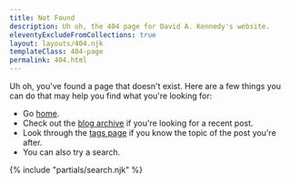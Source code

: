 ```yaml
---
title: Not Found
description: Uh oh, the 404 page for David A. Kennedy's website.
eleventyExcludeFromCollections: true
layout: layouts/404.njk
templateClass: 404-page
permalink: 404.html
---
```


Uh oh, you've found a page that doesn't exist. Here are a few things you can do that may help you find what you're looking for:

- Go <a href="{{ '/' | url }}">home</a>.
- Check out the <a href="{{ '/blog/' | url }}">blog archive</a> if you're looking for a recent post.
- Look through the <a href="{{ '/tags/' | url }}">tags page</a> if you know the topic of the post you're after.
- You can also try a search.

{% include "partials/search.njk" %}
